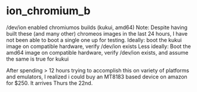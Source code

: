 # ion_chromium_b
/dev/ion enabled chromiumos builds (kukui, amd64)
Note: Despite having built these (and many other) chromeos images in the last 24 hours, I have not been able to boot a single one up for testing.
Ideally: 	boot the kukui image on compatible hardware, verify /dev/ion exists
Less ideally:	Boot the amd64 image on compatible hardware, verify /dev/ion exists, and assume the same is true for kukui

After spending > 12 hours trying to accomplish this on variety of platforms and emulators, 
I realized i could buy an MT8183 based device on amazon for $250. It arrives Thurs the 22nd.

